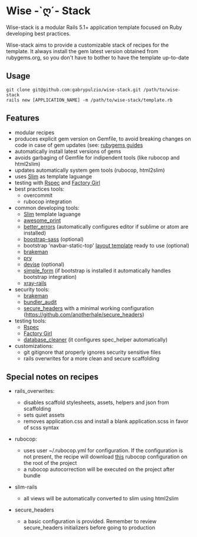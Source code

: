 # Wise -\`ღ´- Stack

Wise-stack is a modular Rails 5.1+ application template focused on Ruby developing
best practices.

Wise-stack aims to provide a customizable stack of recipes for the template. It always install the gem latest version obtained from rubygems.org, so you don't have to bother to
have the template up-to-date

## Usage

```shell
git clone git@github.com:gabrypulzio/wise-stack.git /path/to/wise-stack
rails new [APPLICATION_NAME] -m /path/to/wise-stack/template.rb
```

## Features

* modular recipes
* produces explicit gem version on Gemfile, to avoid breaking changes on code in
case of gem updates (see: [rubygems guides](http://guides.rubygems.org/patterns/#pessimistic-version-constraint)
* automatically install latest versions of gems
* avoids garbaging of Gemfile for indipendent tools (like rubocop and html2slim)
* updates automatically system gem tools (rubocop, html2slim)
* uses [Slim](http://slim-lang.com/) as template laguange
* testing with [Rspec](http://rspec.info/) and [Factory Girl](https://github.com/thoughtbot/factory_girl)
* best practices tools:
  * overcommit
  * rubocop integration
* common developing tools:
  * [Slim](http://slim-lang.com/) template laguange
  * [awesome_print](https://github.com/awesome-print/awesome_print)
  * [better_errors](https://github.com/charliesome/better_errors) (automatically configures editor if sublime or atom are installed)
  * [boostrap-sass](https://github.com/twbs/bootstrap-sass) (optional)
  * bootstrap 'navbar-static-top' [layout template](http://getbootstrap.com/examples/navbar-static-top/) ready to use (optional)
  * [brakeman](https://github.com/presidentbeef/brakeman)
  * [pry](https://github.com/pry/pry)
  * [devise](https://github.com/plataformatec/devise) (optional)
  * [simple_form](https://github.com/plataformatec/simple_form) (if bootstrap is installed it automatically handles bootstrap integration)
  * [xray-rails](https://github.com/brentd/xray-rails)
* security tools:
  * [brakeman](https://github.com/presidentbeef/brakeman)
  * [bundler_audit](https://github.com/rubysec/bundler-audit)
  * [secure_headers](https://github.com/anotherhale/secure_headers) with a minimal working configuration (https://github.com/anotherhale/secure_headers)
* testing tools:
  * [Rspec](https://github.com/rspec/rspec)
  * [Factory Girl](https://github.com/thoughtbot/factory_girl)
  * [database_cleaner](https://github.com/DatabaseCleaner/database_cleaner) (it configures spec_helper automatically)
* customizations:
  * git gitignore that properly ignores security sensitive files
  * rails overwrites for a more clean and secure scaffolding


## Special notes on recipes

* rails_overwrites:
  * disables scaffold stylesheets, assets, helpers and json from scaffolding
  * sets quiet assets
  * removes application.css and install a blank application.scss in favor of scss syntax

* rubocop:
  * uses user ~/.rubocop.yml for configuration. If the configuration is not present, the recipe will
  download [this](https://gist.githubusercontent.com/gabrypulzio/892dbb0bae11048da89772fcb109705c/raw/5a39c628d3e274140a973aa4d0af7baa0ab65da8/.rubocop.yml) rubocop configuration on the root of the project
  * a rubocop autocorrection will be executed on the project after bundle

* slim-rails
  * all views will be automatically converted to slim using html2slim

* secure_headers
  * a basic configuration is provided. Remember to review secure_headers initializers before going
  to production
